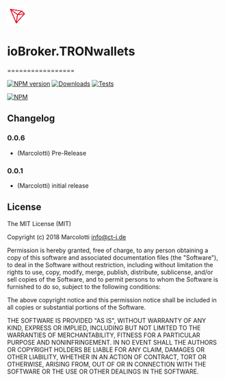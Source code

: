 ![Logo](admin/tron.png)
# ioBroker.TRONwallets
=================

[![NPM version](http://img.shields.io/npm/v/iobroker.tronwallets.svg)](https://www.npmjs.com/package/iobroker.tronwallets)
[![Downloads](https://img.shields.io/npm/dm/iobroker.tronwallets.svg)](https://www.npmjs.com/package/iobroker.tronwallets)
[![Tests](https://travis-ci.org/CTJaeger/ioBroker.tronwallets.svg?branch=master)](https://travis-ci.org/CTJaeger/ioBroker.tronwallets)

[![NPM](https://nodei.co/npm/iobroker.tronwallets.png?downloads=true)](https://nodei.co/npm/iobroker.tronwallets/)

## Changelog

### 0.0.6
* (Marcolotti) Pre-Release

### 0.0.1
* (Marcolotti) initial release

## License
The MIT License (MIT)

Copyright (c) 2018 Marcolotti <info@ct-j.de>

Permission is hereby granted, free of charge, to any person obtaining a copy
of this software and associated documentation files (the "Software"), to deal
in the Software without restriction, including without limitation the rights
to use, copy, modify, merge, publish, distribute, sublicense, and/or sell
copies of the Software, and to permit persons to whom the Software is
furnished to do so, subject to the following conditions:

The above copyright notice and this permission notice shall be included in
all copies or substantial portions of the Software.

THE SOFTWARE IS PROVIDED "AS IS", WITHOUT WARRANTY OF ANY KIND, EXPRESS OR
IMPLIED, INCLUDING BUT NOT LIMITED TO THE WARRANTIES OF MERCHANTABILITY,
FITNESS FOR A PARTICULAR PURPOSE AND NONINFRINGEMENT. IN NO EVENT SHALL THE
AUTHORS OR COPYRIGHT HOLDERS BE LIABLE FOR ANY CLAIM, DAMAGES OR OTHER
LIABILITY, WHETHER IN AN ACTION OF CONTRACT, TORT OR OTHERWISE, ARISING FROM,
OUT OF OR IN CONNECTION WITH THE SOFTWARE OR THE USE OR OTHER DEALINGS IN
THE SOFTWARE.
